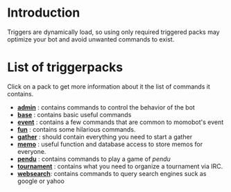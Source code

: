 # Introduction #

Triggers are dynamically load, so using only required triggered packs may optimize your bot and avoid unwanted commands to exist.


# List of triggerpacks #
Click on a pack to get more information about it the list of commands it contains.
  * **[admin](PackAdmin.md)** : contains commands to control the behavior of the bot
  * **[base](PackBase.md)** : contains basic useful commands
  * **[event](PackEvent.md)** : contains a few commands that are common to momobot's event
  * **[fun](PackFun.md)** : contains some hilarious commands.
  * **[gather](PackGather.md)** : should contain everything you need to start a gather
  * **[memo](PackMemo.md)** : useful function and database access to store memos for everyone.
  * **[pendu](PackPendu.md)** : contains commands to play a game of _pendu_
  * **[tournament](PackTournament.md)** : contains what you need to organize a tournament via IRC.
  * **[websearch](PackWebsearch.md)**: contains commands to query search engines suck as google or yahoo